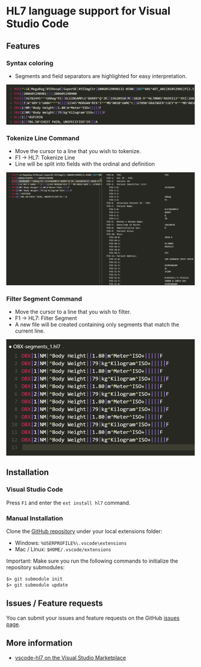 # HL7 language support for Visual Studio Code

## Features
### Syntax coloring
* Segments and field separators are highlighted for easy interpretation.

![Syntax coloring](images/syntax.png)

### Tokenize Line Command
* Move the cursor to a line that you wish to tokenize.
* F1 -> HL7: Tokenize Line
* Line will be split into fields with the ordinal and definition

![Tokenize Line](images/tokenize_line.png)

### Filter Segment Command
* Move the cursor to a line that you wish to filter.
* F1 -> HL7: Filter Segment
* A new file will be created containing only segments that match the current line.

![Filter Segment](images/filter_segment.png)


## Installation
### Visual Studio Code 
Press `F1` and enter the `ext install hl7` command.

### Manual Installation
Clone the [GitHub repository](https://github.com/pagebrooks/vscode-hl7) under your local extensions folder:
* Windows: `%USERPROFILE%\.vscode\extensions`
* Mac / Linux: `$HOME/.vscode/extensions`

Important: Make sure you run the following commands to initialize the repository submodules:
```
$> git submodule init
$> git submodule update
```

## Issues / Feature requests
You can submit your issues and feature requests on the GitHub [issues page](https://github.com/pagebrooks/vscode-hl7/issues).

## More information
* [vscode-hl7 on the Visual Studio Marketplace](https://marketplace.visualstudio.com/items/pbrooks.hl7)